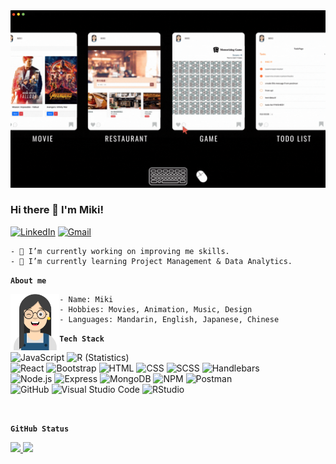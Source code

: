 <img src="/Cover.gif" />

### Hi there 👋 I'm Miki!

<a href="https://www.linkedin.com/in/yulinglin1228/"><img alt="LinkedIn" src="https://img.shields.io/badge/linkedin%20-%230077B5.svg?&style=flat&logo=linkedin&logoColor=white"/></a>
<a href="mailto:rita21625@gmail.com"><img alt="Gmail" src="https://img.shields.io/badge/Gmail-D14836?style=flat&logo=gmail&logoColor=white" /></a>

    - 🔭 I’m currently working on improving me skills.
    - 🌱 I’m currently learning Project Management & Data Analytics. 

**```About me```**
<div>
 <p>
  <img align="left" src="/avatarM.png" height="90px" />
 </p>
 <p>
  
    - Name: Miki
    - Hobbies: Movies, Animation, Music, Design
    - Languages: Mandarin, English, Japanese, Chinese

 </p>    
</div>

**```Tech Stack```**
<br>

![JavaScript](https://img.shields.io/badge/-JavaScript-05122A?style=flat&logo=javascript)
![R (Statistics)](https://img.shields.io/badge/-R-05122A?style=flat&logo=R&logoColor=276DC3)
<br>
![React](https://img.shields.io/badge/-React-05122A?style=flat&logo=react)
![Bootstrap](https://img.shields.io/badge/-Bootstrap-05122A?style=flat&logo=bootstrap&logoColor=563D7C)
![HTML](https://img.shields.io/badge/-HTML-05122A?style=flat&logo=HTML5)
![CSS](https://img.shields.io/badge/-CSS-05122A?style=flat&logo=CSS3&logoColor=1572B6)
![SCSS](https://img.shields.io/badge/SCSS-05122A?style=flat&logo=SASS&logoColor=%CC6699)
![Handlebars](https://img.shields.io/badge/Handlebars%20js-05122A?style=flat&logo=handlebarsdotjs&logoColor=orange)
<br>
![Node.js](https://img.shields.io/badge/-Node.js-05122A?style=flat&logo=node.js)
![Express](https://img.shields.io/badge/Express-05122A?style=flat&logo=express&logoColor=white)
![MongoDB](https://img.shields.io/badge/MongoDB-05122A?style=flat&logo=mongodb&logoColor=green)
![NPM](https://img.shields.io/badge/npm-05122A?style=flat&logo=npm&logoColor=red)
![Postman](https://img.shields.io/badge/Postman-05122A?style=flat&logo=Postman&logoColor=orange)
<br>
![GitHub](https://img.shields.io/badge/-GitHub-05122A?style=flat&logo=github)
![Visual Studio Code](https://img.shields.io/badge/-Visual%20Studio%20Code-05122A?style=flat&logo=visual-studio-code&logoColor=007ACC)
![RStudio](https://img.shields.io/badge/-RStudio-05122A?style=flat&logo=rstudio)

<br>

**```GitHub Status```**
<br>

<p>
<a href="https://github.com/AVS1508">
  <img height="180em" src="https://github-readme-stats.vercel.app/api?username=kumomiki&show_icons=true&theme=radical"/>
  <img height="180em" src="https://github-readme-stats.vercel.app/api/top-langs/?username=kumomiki&layout=compact&theme=radical"/>
</a>
</p>

<!--
**kumomiki/kumomiki** is a ✨ _special_ ✨ repository because its `README.md` (this file) appears on your GitHub profile.

Here are some ideas to get you started:

- 🔭 I’m currently working on ...
- 🌱 I’m currently learning ...
- 👯 I’m looking to collaborate on ...
- 🤔 I’m looking for help with ...
- 💬 Ask me about ...
- 📫 How to reach me: ...
- 😄 Pronouns: ...
- ⚡ Fun fact: ...
-->
